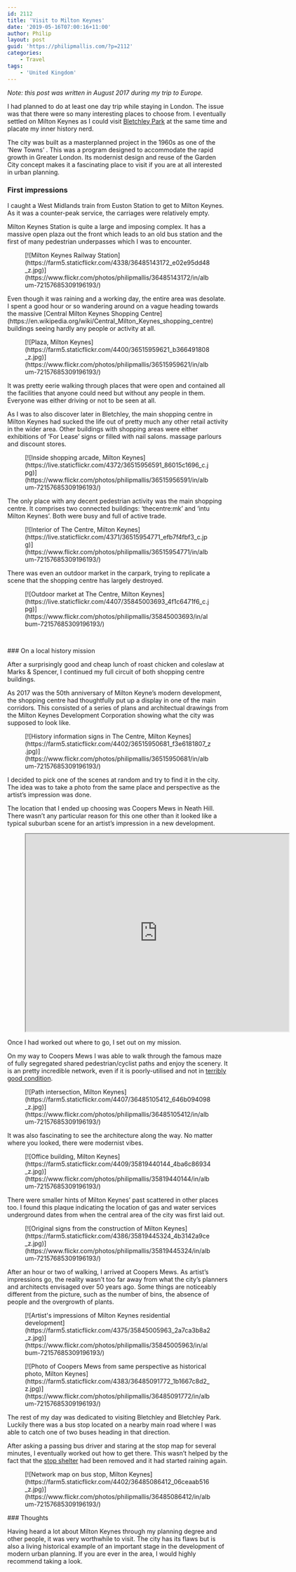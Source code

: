 ```yaml
---
id: 2112
title: 'Visit to Milton Keynes'
date: '2019-05-16T07:00:16+11:00'
author: Philip
layout: post
guid: 'https://philipmallis.com/?p=2112'
categories:
    - Travel
tags:
    - 'United Kingdom'
---
```


*Note: this post was written in August 2017 during my trip to Europe.*

I had planned to do at least one day trip while staying in London. The issue was that there were so many interesting places to choose from. I eventually settled on Milton Keynes as I could visit [Bletchley Park](https://en.wikipedia.org/wiki/Bletchley_Park) at the same time and placate my inner history nerd.

The city was built as a masterplanned project in the 1960s as one of the ‘New Towns’ . This was a program designed to accommodate the rapid growth in Greater London. Its modernist design and reuse of the Garden City concept makes it a fascinating place to visit if you are at all interested in urban planning.

### First impressions

I caught a West Midlands train from Euston Station to get to Milton Keynes. As it was a counter-peak service, the carriages were relatively empty.

Milton Keynes Station is quite a large and imposing complex. It has a massive open plaza out the front which leads to an old bus station and the first of many pedestrian underpasses which I was to encounter.

<figure class="wp-block-image">[![Milton Keynes Railway Station](https://farm5.staticflickr.com/4338/36485143172_e02e95dd48_z.jpg)](https://www.flickr.com/photos/philipmallis/36485143172/in/album-72157685309196193/)</figure>Even though it was raining and a working day, the entire area was desolate. I spent a good hour or so wandering around on a vague heading towards the massive [Central Milton Keynes Shopping Centre](https://en.wikipedia.org/wiki/Central_Milton_Keynes_shopping_centre) buildings seeing hardly any people or activity at all.

<figure class="wp-block-image">[![Plaza, Milton Keynes](https://farm5.staticflickr.com/4400/36515959621_b366491808_z.jpg)](https://www.flickr.com/photos/philipmallis/36515959621/in/album-72157685309196193/)</figure>It was pretty eerie walking through places that were open and contained all the facilities that anyone could need but without any people in them. Everyone was either driving or not to be seen at all.

As I was to also discover later in Bletchley, the main shopping centre in Milton Keynes had sucked the life out of pretty much any other retail activity in the wider area. Other buildings with shopping areas were either exhibitions of ‘For Lease’ signs or filled with nail salons. massage parlours and discount stores.

<figure class="wp-block-embed-flickr wp-block-embed is-type-photo is-provider-flickr"><div class="wp-block-embed__wrapper">[![Inside shopping arcade, Milton Keynes](https://live.staticflickr.com/4372/36515956591_86015c1696_c.jpg)](https://www.flickr.com/photos/philipmallis/36515956591/in/album-72157685309196193/)</div></figure>The only place with any decent pedestrian activity was the main shopping centre. It comprises two connected buildings: ‘thecentre:mk’ and ‘intu Milton Keynes’. Both were busy and full of active trade.

<figure class="wp-block-embed-flickr wp-block-embed is-type-photo is-provider-flickr"><div class="wp-block-embed__wrapper">[![Interior of The Centre, Milton Keynes](https://live.staticflickr.com/4371/36515954771_efb7f4fbf3_c.jpg)](https://www.flickr.com/photos/philipmallis/36515954771/in/album-72157685309196193/)</div></figure>There was even an outdoor market in the carpark, trying to replicate a scene that the shopping centre has largely destroyed.

<figure class="wp-block-embed-flickr wp-block-embed is-type-photo is-provider-flickr"><div class="wp-block-embed__wrapper">[![Outdoor market at The Centre, Milton Keynes](https://live.staticflickr.com/4407/35845003693_4f1c6471f6_c.jpg)](https://www.flickr.com/photos/philipmallis/35845003693/in/album-72157685309196193/)</div></figure><div aria-hidden="true" class="wp-block-spacer" style="height:30px"></div>### On a local history mission

After a surprisingly good and cheap lunch of roast chicken and coleslaw at Marks &amp; Spencer, I continued my full circuit of both shopping centre buildings.

As 2017 was the 50th anniversary of Milton Keyne’s modern development, the shopping centre had thoughtfully put up a display in one of the main corridors. This consisted of a series of plans and architectual drawings from the Milton Keynes Development Corporation showing what the city was supposed to look like.

<figure class="wp-block-image">[![History information signs in The Centre, Milton Keynes](https://farm5.staticflickr.com/4402/36515950681_f3e6181807_z.jpg)](https://www.flickr.com/photos/philipmallis/36515950681/in/album-72157685309196193/)</figure>I decided to pick one of the scenes at random and try to find it in the city. The idea was to take a photo from the same place and perspective as the artist’s impression was done.

The location that I ended up choosing was Coopers Mews in Neath Hill. There wasn’t any particular reason for this one other than it looked like a typical suburban scene for an artist’s impression in a new development.

<figure><iframe allowfullscreen="" height="450" loading="lazy" src="https://www.google.com/maps/embed?pb=!1m18!1m12!1m3!1d1031.394417942013!2d-0.754196567992381!3d52.0600094134358!2m3!1f0!2f0!3f0!3m2!1i1024!2i768!4f13.1!3m3!1m2!1s0x4877aa8989a28e55%3A0xfe7eaf1fb10f163b!2sCoopers+Mews%2C+Neath+Hill%2C+Milton+Keynes+MK14+6HD%2C+UK!5e0!3m2!1sen!2sau!4v1550652928329" width="600"></iframe></figure>Once I had worked out where to go, I set out on my mission.

On my way to Coopers Mews I was able to walk through the famous maze of fully segregated shared pedestrian/cyclist paths and enjoy the scenery. It is an pretty incredible network, even if it is poorly-utilised and not in [terribly good condition](https://www.flickr.com/photos/philipmallis/36485100712/in/album-72157685309196193/).  
[](https://www.flickr.com/photos/philipmallis/36485105412/in/album-72157685309196193/)

<figure class="wp-block-image">[![Path intersection, Milton Keynes](https://farm5.staticflickr.com/4407/36485105412_646b094098_z.jpg)](https://www.flickr.com/photos/philipmallis/36485105412/in/album-72157685309196193/)</figure>It was also fascinating to see the architecture along the way. No matter where you looked, there were modernist vibes.

<figure class="wp-block-image">[![Office building, Milton Keynes](https://farm5.staticflickr.com/4409/35819440144_4ba6c86934_z.jpg)](https://www.flickr.com/photos/philipmallis/35819440144/in/album-72157685309196193/)</figure>There were smaller hints of Milton Keynes’ past scattered in other places too. I found this plaque indicating the location of gas and water services underground dates from when the central area of the city was first laid out.

<figure class="wp-block-image">[![Original signs from the construction of Milton Keynes](https://farm5.staticflickr.com/4386/35819445324_4b3142a9ce_z.jpg)](https://www.flickr.com/photos/philipmallis/35819445324/in/album-72157685309196193/)</figure>After an hour or two of walking, I arrived at Coopers Mews. As artist’s impressions go, the reality wasn’t too far away from what the city’s planners and architects envisaged over 50 years ago. Some things are noticeably different from the picture, such as the number of bins, the absence of people and the overgrowth of plants.

<figure class="wp-block-image">[![Artist's impressions of Milton Keynes residential development](https://farm5.staticflickr.com/4375/35845005963_2a7ca3b8a2_z.jpg)](https://www.flickr.com/photos/philipmallis/35845005963/in/album-72157685309196193/)</figure><figure class="wp-block-image">[![Photo of Coopers Mews from same perspective as historical photo, Milton Keynes](https://farm5.staticflickr.com/4383/36485091772_1b1667c8d2_z.jpg)](https://www.flickr.com/photos/philipmallis/36485091772/in/album-72157685309196193/)</figure>The rest of my day was dedicated to visiting Bletchley and Bletchley Park. Luckily there was a bus stop located on a nearby main road where I was able to catch one of two buses heading in that direction.

After asking a passing bus driver and staring at the stop map for several minutes, I eventually worked out how to get there. This wasn’t helped by the fact that the [stop shelter](https://www.flickr.com/photos/philipmallis/36485089122/in/album-72157685309196193/) had been removed and it had started raining again.

<figure class="wp-block-image">[![Network map on bus stop, Milton Keynes](https://farm5.staticflickr.com/4402/36485086412_06ceaab516_z.jpg)](https://www.flickr.com/photos/philipmallis/36485086412/in/album-72157685309196193/)</figure>### Thoughts

Having heard a lot about Milton Keynes through my planning degree and other people, it was very worthwhile to visit. The city has its flaws but is also a living historical example of an important stage in the development of modern urban planning. If you are ever in the area, I would highly recommend taking a look.